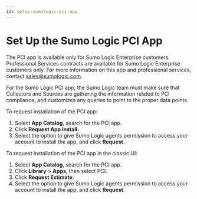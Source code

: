 ```yaml
---
id: setup-sumologic-pci-app
---
```


# Set Up the Sumo Logic PCI App

The PCI app is available only for Sumo Logic Enterprise customers. Professional Services contracts are available for Sumo Logic Enterprise customers only. For more information on this app and professional services, contact [sales@sumologic.com](mailto:sales@sumologic.com). 

For the Sumo Logic PCI app, the Sumo Logic team must make sure that Collectors and Sources are gathering the information related to PCI compliance, and customizes any queries to point to the proper data points.

To request installation of the PCI app:

1. Select **App Catalog**, search for the PCI app. 
1. Click **Request App Install.** 
1. Select the option to give Sumo Logic agents permission to access your account to install the app, and click **Request**.

To request installation of the PCI app in the classic UI:

1. Select **App Catalog**, search for the PCI app. 
1. Click **Library** > **Apps**, then select PCI.
1. Click **Request Estimate**.
1. Select the option to give Sumo Logic agents permission to access your account to install the app, and click **Request**.
